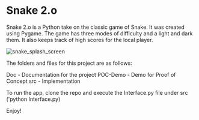 # Snake 2.o

Snake 2.o is a Python take on the classic game of Snake. It was created using Pygame. The game has three modes of difficulty and a light and dark them. It also keeps track of high scores for the local player.

![snake_splash_screen](https://github.com/user-attachments/assets/9b051da5-85ef-4cbd-bfb3-730214807cb6)

The folders and files for this project are as follows:

Doc - Documentation for the project
POC-Demo - Demo for Proof of Concept
src - Implementation

To run the app, clone the repo and execute the Interface.py file under src ('python Interface.py)

Enjoy!
